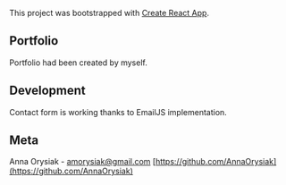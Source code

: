 This project was bootstrapped with [Create React App](https://github.com/facebook/create-react-app).

## Portfolio

Portfolio had been created by myself.

## Development

Contact form is working thanks to EmailJS implementation.

## Meta

Anna Orysiak - <amorysiak@gmail.com>
[https://github.com/AnnaOrysiak](https://github.com/AnnaOrysiak)